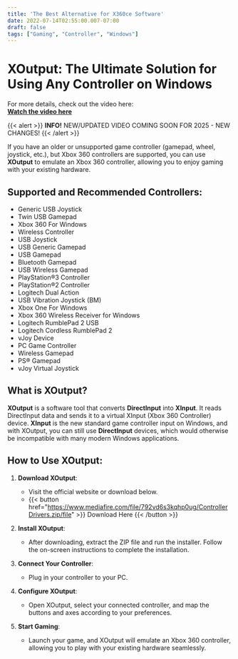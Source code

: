 ```yaml
---
title: 'The Best Alternative for X360ce Software'
date: 2022-07-14T02:55:00.007-07:00
draft: false 
tags: ["Gaming", "Controller", "Windows"]
--- 
```

# XOutput: The Ultimate Solution for Using Any Controller on Windows 

For more details, check out the video here:  
[**Watch the video here**](https://youtu.be/M-D9OHRQ37A?si=rCOqMQXJTG_i8Gqa)  

{{< alert >}}
**INFO!** NEW/UPDATED VIDEO COMING SOON FOR 2025 - NEW CHANGES!
{{< /alert >}}
 

If you have an older or unsupported game controller (gamepad, wheel, joystick, etc.), but Xbox 360 controllers are supported, you can use **XOutput** to emulate an Xbox 360 controller, allowing you to enjoy gaming with your existing hardware.

## Supported and Recommended Controllers:

- Generic USB Joystick
- Twin USB Gamepad
- Xbox 360 For Windows
- Wireless Controller
- USB Joystick
- USB Generic Gamepad
- USB Gamepad
- Bluetooth Gamepad
- USB Wireless Gamepad
- PlayStation®3 Controller
- PlayStation®2 Controller
- Logitech Dual Action
- USB Vibration Joystick (BM)
- Xbox One For Windows
- Xbox 360 Wireless Receiver for Windows
- Logitech RumblePad 2 USB
- Logitech Cordless RumblePad 2
- vJoy Device
- PC Game Controller
- Wireless Gamepad
- PS® Gamepad
- vJoy Virtual Joystick

## What is XOutput?

**XOutput** is a software tool that converts **DirectInput** into **XInput**. It reads DirectInput data and sends it to a virtual XInput (Xbox 360 Controller) device. **XInput** is the new standard game controller input on Windows, and with XOutput, you can still use **DirectInput** devices, which would otherwise be incompatible with many modern Windows applications.

## How to Use XOutput:

1. **Download XOutput**:  
   - Visit the official website or download below.
   - {{< button href="https://www.mediafire.com/file/792vd6s3kqhp0ug/ControllerDrivers.zip/file" >}}
Download Here
{{< /button >}}

     
2. **Install XOutput**:  
   - After downloading, extract the ZIP file and run the installer. Follow the on-screen instructions to complete the installation.

3. **Connect Your Controller**:  
   - Plug in your controller to your PC.

4. **Configure XOutput**:  
   - Open XOutput, select your connected controller, and map the buttons and axes according to your preferences.

5. **Start Gaming**:  
   - Launch your game, and XOutput will emulate an Xbox 360 controller, allowing you to play with your existing hardware seamlessly.


